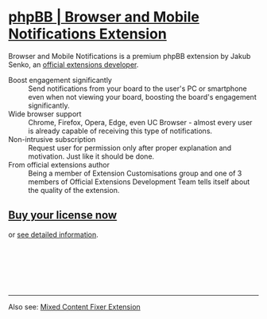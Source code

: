 # [phpBB | Browser and Mobile Notifications Extension](https://senky.github.io/pushnotifications/)

Browser and Mobile Notifications is a premium phpBB extension by Jakub Senko, an [official extensions developer](https://github.com/orgs/phpbb-extensions/teams/extensions-development-team).

<dl>
  <dt>Boost engagement significantly</dt>
  <dd>Send notifications from your board to the user's PC or smartphone even when not viewing your board, boosting the board's engagement significantly.</dd>

  <dt>Wide browser support</dt>
  <dd>Chrome, Firefox, Opera, Edge, even UC Browser - almost every user is already capable of receiving this type of notifications.</dd>

  <dt>Non-intrusive subscription</dt>
  <dd>Request user for permission only after proper explanation and motivation. Just like it should be done.</dd>

  <dt>From official extensions author</dt>
  <dd>Being a member of Extension Customisations group and one of 3 members of Official Extensions Development Team tells itself about the quality of the extension.</dd>
</dl>

## [Buy your license now](https://senky.github.io/pushnotifications/)
or
[see detailed information](https://senky.github.io/pushnotifications/).

<br />
<br />
<br />
<br />
<br />

-------------
Also see: [Mixed Content Fixer Extension](https://phpbb.pro/httpproxy/)
